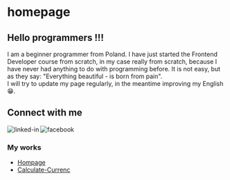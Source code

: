 # homepage

## Hello programmers !!!
I am a beginner programmer from Poland. I have just started the Frontend Developer course from scratch, in my case really from scratch, because I have never had anything to do with programming before.
It is not easy, but as they say: "Everything beautiful - is born from pain". <br>I will try to update my page regularly, in the meantime improving my English 😁.<br>

## Connect with me <br> 
[<img align="left" alt="linked-in" src="https://img.shields.io/badge/linkedin-%230077B5.svg?&style=for-the-badge&logo=linkedin&logoColor=white" />](https://www.linkedin.com/in/grzegorz-nowicki-614bb1230/) 
[<img align="left" alt="facebook" src="https://img.shields.io/badge/facebook-%231877F2.svg?&style=for-the-badge&logo=facebook&logoColor=white" />](https://www.facebook.com/)<br>

### My works
- [Hompage](https://nowicki-g.github.io/homepage/)
- [Calculate-Currenc](https://nowicki-g.github.io/Calculate-Currency/)
